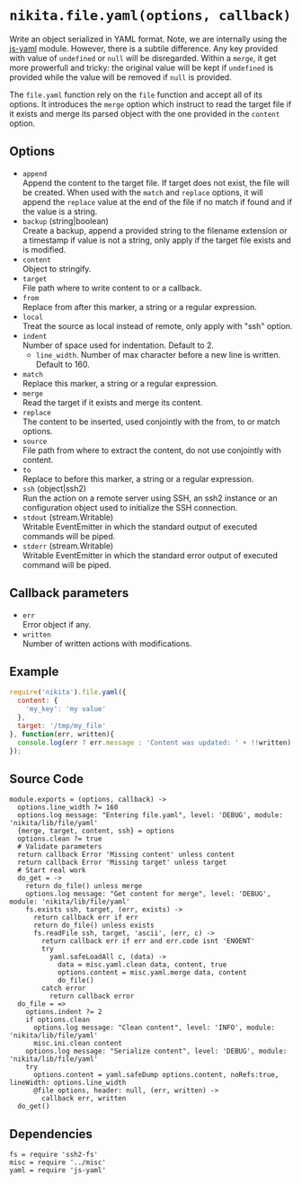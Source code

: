 
# `nikita.file.yaml(options, callback)`

Write an object serialized in YAML format. Note, we are internally using the [js-yaml] module.
However, there is a subtile difference. Any key provided with value of
`undefined` or `null` will be disregarded. Within a `merge`, it get more
prowerfull and tricky: the original value will be kept if `undefined` is
provided while the value will be removed if `null` is provided.

The `file.yaml` function rely on the `file` function and accept all of its
options. It introduces the `merge` option which instruct to read the
target file if it exists and merge its parsed object with the one
provided in the `content` option.

## Options

* `append`   
  Append the content to the target file. If target does not exist,
  the file will be created. When used with the `match` and `replace` options,
  it will append the `replace` value at the end of the file if no match if
  found and if the value is a string.
* `backup` (string|boolean)   
  Create a backup, append a provided string to the filename extension or a
  timestamp if value is not a string, only apply if the target file exists and
  is modified.
* `content`   
  Object to stringify.
* `target`   
  File path where to write content to or a callback.
* `from`   
  Replace from after this marker, a string or a regular expression.
* `local`   
  Treat the source as local instead of remote, only apply with "ssh" option.
* `indent`   
  Number of space used for indentation. Default to 2.
  * `line_width`.
  Number of max character before a new line is written. Default to 160.
* `match`   
  Replace this marker, a string or a regular expression.
* `merge`   
  Read the target if it exists and merge its content.
* `replace`   
  The content to be inserted, used conjointly with the from, to or match
  options.
* `source`   
  File path from where to extract the content, do not use conjointly with
  content.
* `to`   
  Replace to before this marker, a string or a regular expression.
* `ssh` (object|ssh2)   
  Run the action on a remote server using SSH, an ssh2 instance or an
  configuration object used to initialize the SSH connection.
* `stdout` (stream.Writable)   
  Writable EventEmitter in which the standard output of executed commands will
  be piped.
* `stderr` (stream.Writable)   
  Writable EventEmitter in which the standard error output of executed command
  will be piped.

## Callback parameters

* `err`   
  Error object if any.
* `written`   
  Number of written actions with modifications.

## Example

```js
require('nikita').file.yaml({
  content: {
    'my_key': 'my value'
  },
  target: '/tmp/my_file'
}, function(err, written){
  console.log(err ? err.message : 'Content was updated: ' + !!written);
});
```

## Source Code

    module.exports = (options, callback) ->
      options.line_width ?= 160
      options.log message: "Entering file.yaml", level: 'DEBUG', module: 'nikita/lib/file/yaml'
      {merge, target, content, ssh} = options
      options.clean ?= true
      # Validate parameters
      return callback Error 'Missing content' unless content
      return callback Error 'Missing target' unless target
      # Start real work
      do_get = ->
        return do_file() unless merge
        options.log message: "Get content for merge", level: 'DEBUG', module: 'nikita/lib/file/yaml'
        fs.exists ssh, target, (err, exists) ->
          return callback err if err
          return do_file() unless exists
          fs.readFile ssh, target, 'ascii', (err, c) ->
            return callback err if err and err.code isnt 'ENOENT'
            try
              yaml.safeLoadAll c, (data) ->
                data = misc.yaml.clean data, content, true
                options.content = misc.yaml.merge data, content
                do_file()
            catch error
              return callback error
      do_file = =>
        options.indent ?= 2
        if options.clean
          options.log message: "Clean content", level: 'INFO', module: 'nikita/lib/file/yaml'
          misc.ini.clean content
        options.log message: "Serialize content", level: 'DEBUG', module: 'nikita/lib/file/yaml'
        try
          options.content = yaml.safeDump options.content, noRefs:true, lineWidth: options.line_width
          @file options, header: null, (err, written) ->
            callback err, written
      do_get()

## Dependencies

    fs = require 'ssh2-fs'
    misc = require '../misc'
    yaml = require 'js-yaml'

[js-yaml]: https://github.com/nodeca/js-yaml
